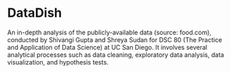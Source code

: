 # DataDish
An in-depth analysis of the publicly-available data (source: food.com), conducted by Shivangi Gupta and Shreya Sudan for DSC 80 (The Practice and Application of Data Science) at UC San Diego. It involves several analytical processes such as data cleaning, exploratory data analysis, data visualization, and hypothesis tests.
